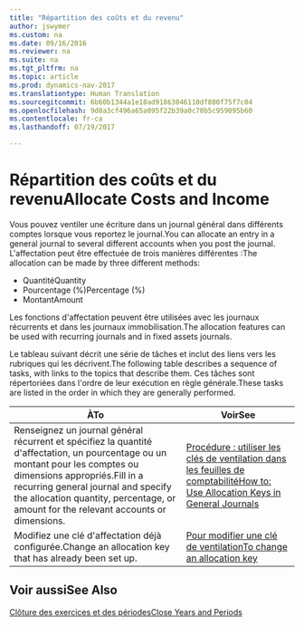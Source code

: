 ```yaml
---
title: "Répartition des coûts et du revenu"
author: jswymer
ms.custom: na
ms.date: 09/16/2016
ms.reviewer: na
ms.suite: na
ms.tgt_pltfrm: na
ms.topic: article
ms.prod: dynamics-nav-2017
ms.translationtype: Human Translation
ms.sourcegitcommit: 6b60b1344a1e18ad91863046110df880f75f7c04
ms.openlocfilehash: 9d8a3cf496a65a095f22b39a0c70b5c959095b60
ms.contentlocale: fr-ca
ms.lasthandoff: 07/19/2017

---
```

# <a name="allocate-costs-and-income"></a><span data-ttu-id="69a3b-102">Répartition des coûts et du revenu</span><span class="sxs-lookup"><span data-stu-id="69a3b-102">Allocate Costs and Income</span></span>
<span data-ttu-id="69a3b-103">Vous pouvez ventiler une écriture dans un journal général dans différents comptes lorsque vous reportez le journal.</span><span class="sxs-lookup"><span data-stu-id="69a3b-103">You can allocate an entry in a general journal to several different accounts when you post the journal.</span></span> <span data-ttu-id="69a3b-104">L'affectation peut être effectuée de trois manières différentes :</span><span class="sxs-lookup"><span data-stu-id="69a3b-104">The allocation can be made by three different methods:</span></span>

- <span data-ttu-id="69a3b-105">Quantité</span><span class="sxs-lookup"><span data-stu-id="69a3b-105">Quantity</span></span>
- <span data-ttu-id="69a3b-106">Pourcentage (%)</span><span class="sxs-lookup"><span data-stu-id="69a3b-106">Percentage (%)</span></span>
- <span data-ttu-id="69a3b-107">Montant</span><span class="sxs-lookup"><span data-stu-id="69a3b-107">Amount</span></span>

<span data-ttu-id="69a3b-108">Les fonctions d'affectation peuvent être utilisées avec les journaux récurrents et dans les journaux immobilisation.</span><span class="sxs-lookup"><span data-stu-id="69a3b-108">The allocation features can be used with recurring journals and in fixed assets journals.</span></span>
<!--You can also distribute the cost or revenue of a line to an intercompany partner when you post a sales or purchase document. When you post the document, a line will be posted in your general journal, and a corresponding line will be created in the intercompany outbox.-->

<span data-ttu-id="69a3b-109">Le tableau suivant décrit une série de tâches et inclut des liens vers les rubriques qui les décrivent.</span><span class="sxs-lookup"><span data-stu-id="69a3b-109">The following table describes a sequence of tasks, with links to the topics that describe them.</span></span> <span data-ttu-id="69a3b-110">Ces tâches sont répertoriées dans l'ordre de leur exécution en règle générale.</span><span class="sxs-lookup"><span data-stu-id="69a3b-110">These tasks are listed in the order in which they are generally performed.</span></span>

|<span data-ttu-id="69a3b-111">À</span><span class="sxs-lookup"><span data-stu-id="69a3b-111">To</span></span> |<span data-ttu-id="69a3b-112">Voir</span><span class="sxs-lookup"><span data-stu-id="69a3b-112">See</span></span> |
|---|----|
|<span data-ttu-id="69a3b-113">Renseignez un journal général récurrent et spécifiez la quantité d'affectation, un pourcentage ou un montant pour les comptes ou dimensions appropriés.</span><span class="sxs-lookup"><span data-stu-id="69a3b-113">Fill in a recurring general journal and specify the allocation quantity, percentage, or amount for the relevant accounts or dimensions.</span></span>|[<span data-ttu-id="69a3b-114">Procédure : utiliser les clés de ventilation dans les feuilles de comptabilité</span><span class="sxs-lookup"><span data-stu-id="69a3b-114">How to: Use Allocation Keys in General Journals</span></span>](ui-how-use-allocation-keys-general-journals.md)|
|<span data-ttu-id="69a3b-115">Modifiez une clé d'affectation déjà configurée.</span><span class="sxs-lookup"><span data-stu-id="69a3b-115">Change an allocation key that has already been set up.</span></span>|[<span data-ttu-id="69a3b-116">Pour modifier une clé de ventilation</span><span class="sxs-lookup"><span data-stu-id="69a3b-116">To change an allocation key</span></span>](ui-how-use-allocation-keys-general-journals.md)|

## <a name="see-also"></a><span data-ttu-id="69a3b-117">Voir aussi</span><span class="sxs-lookup"><span data-stu-id="69a3b-117">See Also</span></span>
[<span data-ttu-id="69a3b-118">Clôture des exercices et des périodes</span><span class="sxs-lookup"><span data-stu-id="69a3b-118">Close Years and Periods</span></span>](year-close-years-periods.md)

